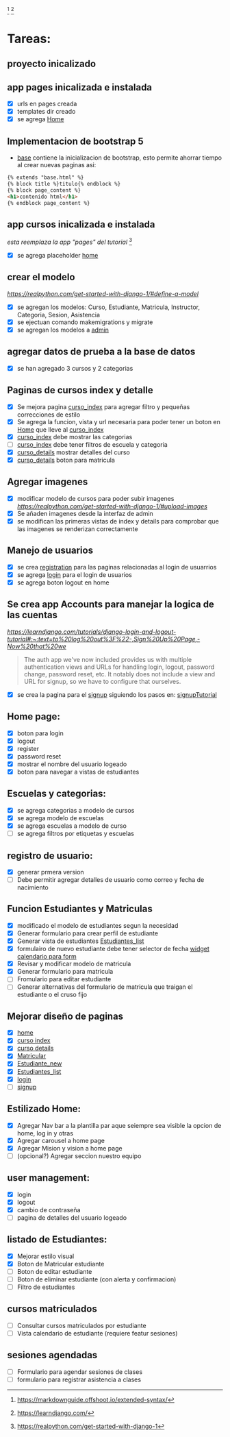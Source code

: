 [^MarkdownGuide]
[^LearnDJango]
# Tareas:

## proyecto inicalizado
## app pages inicalizada e instalada
- [x] urls en pages creada
- [x] templates dir creado
- [x] se agrega [Home](pages/templates/pages/home.html)

## Implementacion de bootstrap 5
- [base](templates/base.html) contiene la inicializacion de bootstrap, esto permite ahorrar tiempo al crear nuevas paginas asi:
```html
{% extends "base.html" %}
{% block title %}titulo{% endblock %}
{% block page_content %}
<h1>contenido html</h1>
{% endblock page_content %}
```
## app cursos inicalizada e instalada 
*esta reemplaza la app "pages" del tutorial* [^TutorialPortfolio]
- [x] se agrega placeholder [home](pages/templates/pages/home.html)

## crear el modelo 
*https://realpython.com/get-started-with-django-1/#define-a-model*
- [x] se agregan los modelos: Curso, Estudiante, Matricula, Instructor, Categoria, Sesion, Asistencia
- [x] se ejectuan comando makemigrations y migrate
- [x] se agregan los modelos a [admin](cursos/admin.py)

## agregar datos de prueba a la base de datos
- [x] se han agregado 3 cursos y 2 categorias

## Paginas de cursos index y detalle
- [x] Se mejora pagina [curso_index](cursos/templates/cursos/curso_index.html) para agregar filtro  y pequeñas correcciones de estilo
- [x] Se agrega la funcion, vista y url necesaria para poder tener un boton en [Home](pages/templates/pages/home.html) que lleve al [curso_index](cursos/templates/cursos/curso_index.html)
- [x] [curso_index](cursos/templates/cursos/curso_index.html) debe mostrar las categorias
- [ ] [curso_index](cursos/templates/cursos/curso_index.html) debe tener filtros de escuela y categoria
- [x] [curso_details](cursos/templates/cursos/curso_detail.html) mostrar detalles del curso
- [x] [curso_details](cursos/templates/cursos/curso_detail.html) boton para matricula

## Agregar imagenes
- [x] modificar modelo de cursos para poder subir imagenes *https://realpython.com/get-started-with-django-1/#upload-images*
- [x] Se añaden imagenes desde la interfaz de admin
- [x] se modifican las primeras vistas de index y details para comprobar que las imagenes se renderizan correctamente

## Manejo de  usuarios
- [x] se crea [registration](templates/registration) para las paginas relacionadas al login de usuarrios
- [x] se agrega [login](templates/registration/login.html) para el login de usuarios
- [x] se agrega boton logout en home

## Se crea app Accounts para manejar la logica de las cuentas
*https://learndjango.com/tutorials/django-login-and-logout-tutorial#:~:text=to%20log%20out%3F%22-,Sign%20Up%20Page,-Now%20that%20we*
>The auth app we've now included provides us with multiple authentication views and URLs for handling login, logout, password change, password reset, etc. It notably does not include a view and URL for signup, so we have to configure that ourselves.
- [x] se crea la pagina para el [signup](templates/registration/signup.html) siguiendo los pasos en: [signupTutorial](https://learndjango.com/tutorials/django-login-and-logout-tutorial#:~:text=to%20log%20out%3F%22-,Sign%20Up%20Page,-Now%20that%20we)

## Home page: 
- [x] boton para login 
- [x] logout 
- [x] register 
- [x] password reset
- [x] mostrar el nombre del usuario logeado
- [x] boton para navegar a vistas de estudiantes

## Escuelas y categorias:
- [x] se agrega categorias a modelo de cursos
- [x] se agrega modelo de escuelas
- [x] se agrega escuelas a modelo de curso
- [ ] se agrega filtros por etiquetas y escuelas

## registro de usuario:
- [x] generar prmera version
- [ ] Debe permitir agregar detalles de usuario como correo y fecha de nacimiento

## Funcion Estudiantes y Matriculas
- [x] modificado el modelo de estudiantes segun la necesidad
- [x] Generar formulario para crear perfil de estudiante
- [x] Generar vista de estudiantes [Estudiantes_list](cursos/templates/cursos/Estudiante_list.html)
- [x] formulairo de nuevo estudiante debe tener selector de fecha [widget calendario para form](https://pythonassets.com/posts/date-field-with-calendar-widget-in-django-forms/)
- [x] Revisar y  modificar modelo de matricula
- [x] Generar formulario para matricula
- [ ] Fromulario para editar estudiante
- [ ] Generar alternativas del formulario de matricula que traigan el estudiante o el cruso fijo

## Mejorar diseño de paginas
- [x] [home](pages/templates/pages/home.html)
- [x] [curso index](cursos/templates/cursos/curso_index.html)
- [x] [curso details](cursos/templates/cursos/curso_detail.html)
- [x] [Matricular](cursos/templates/cursos/matricular.html)
- [x] [Estudiante_new](cursos/templates/cursos/estudiante_new.html)
- [x] [Estudiantes_list](cursos/templates/cursos/Estudiante_list.html)
- [x] [login](templates/registration/login.html)
- [ ] [signup](templates/registration/signup.html)

## Estilizado Home:
- [x] Agregar Nav bar a la plantilla par aque seiempre sea visible la opcion de home, log in y otras
- [x] Agregar carousel a home page
- [x] Agregar Mision y vision a home page
- [ ] (opcional?) Agregar seccion nuestro equipo

## user management: 
- [x] login 
- [x] logout 
- [x] cambio de contraseña 
- [ ] pagina de detalles del usuario logeado

## listado de Estudiantes:
- [x] Mejorar estilo visual
- [x] Boton de Matricular estudiante
- [ ] Boton de editar estudiante
- [ ] Boton de eliminar estudiante (con alerta y confirmacion)
- [ ] Filtro de estudiantes

## cursos matriculados
- [ ] Consultar cursos matriculados por estudiante
- [ ] Vista calendario de estudiante (requiere featur sesiones)

## sesiones agendadas
- [ ] Formulario para agendar sesiones de clases
- [ ] formulario para registrar asistencia a clases

[^TutorialPortfolio]: https://realpython.com/get-started-with-django-1
[^MarkdownGuide]: https://markdownguide.offshoot.io/extended-syntax/
[^LearnDJango]:https://learndjango.com/